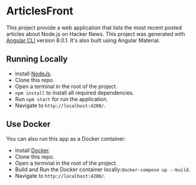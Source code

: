 # ArticlesFront

This project provide a web application that lists the most recent posted articles about Node.js on Hacker News. This project was generated with [Angular CLI](https://github.com/angular/angular-cli) version 8.0.1. It's also built using Angular Material.

## Running Locally

- Install [NodeJs](https://nodejs.org/es/download/).
- Clone this repo.
- Open a terminal in the root of the project.
- `npm install` to install all required dependencies.
- Run `npm start` for run the application. 
- Navigate to `http://localhost:4200/`. 

## Use Docker

You can also run this app as a Docker container:
- Install [Docker](https://docs.docker.com/install/).
- Clone this repo.
- Open a terminal in the root of the project.
- Build and Run the Docker container locally:`docker-compose up --build`.
- Navigate to `http://localhost:4200/`.



